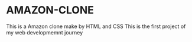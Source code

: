 # AMAZON-CLONE
This is a Amazon clone make by HTML and CSS 
This is the first project of my web developmemnt journey
